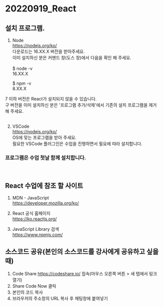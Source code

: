 # 20220919_React

## 설치 프로그램.

1. Node  
   https://nodejs.org/ko/  
   다운로드는 16.XX.X 버전을 받아주세요.  
   이미 설치하신 분은 커맨드 창(도스 창)에서 다음을 확인 해 주세요.<br />
   <br/>
   $ node -v  
    16.XX.X
   <br />

   $ npm -v  
    8.XX.X
   <br />

7 이하 버전은 React가 설치되지 않을 수 있습니다.  
 구 버전을 이미 설치하신 분은 '프로그램 추가/삭제'에서 기존의 설치 프로그램을 제거 해 주세요.
<br /><br />

2. VSCode  
   https://nodejs.org/ko/  
   OS에 맞는 프로그램을 받아 주세요.  
   필요한 VSCode 플러그인은 수업을 진행하면서 필요에 따라 설치합니다.

### **프로그램은 수업 첫날 함께 설치합니다.**

<br />

## React 수업에 참조 할 사이트

1. MDN - JavaScript  
   https://developer.mozilla.org/ko/

2. React 공식 홈페이지  
   https://ko.reactjs.org/

3. JavaScript Library 검색  
   https://www.npmjs.com/
   <br />

## 소스코드 공유(본인의 소스코드를 강사에게 공유하고 싶을때)

1. Code Share https://codeshare.io/ 접속(마우스 오른쪽 버튼 > 새 탭에서 링크 열기)
2. Share Code Now 클릭
3. 본인의 코드 복사
4. 브라우저의 주소창의 URL 복사 후 채팅창에 붙여넣기
